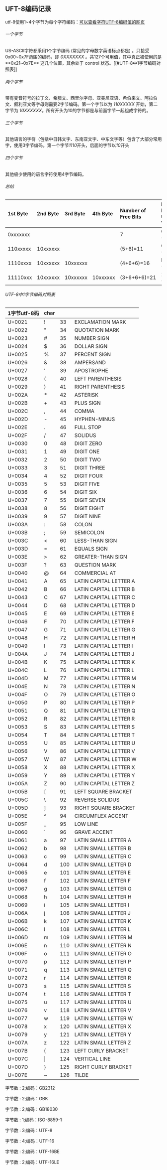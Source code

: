 ## UFT-8编码记录

utf-8使用1~4个字节为每个字符编码：[可以查看字符UTF-8编码值的网页](http://www.mytju.com/classcode/tools/encode_utf8.asp)

###### 一个字节

US-ASCII字符都采用1个字节编码 (常见的字母数字英语标点都是) 。只接受0x00~0x7F范围的编码，即 *0XXXXXXX* 。共127个可用值，其中真正被使用的是 **0x21~0x7E** 这几个位置，其余处于 control 状态。[[#UTF-8中1字节编码对照表]]

###### 两个字节

带有变音符号的拉丁文、希腊文、西里尔字母、亚美尼亚语、希伯来文、阿拉伯文、叙利亚文等字母则需要2字节编码。第一个字节以为 *110XXXXX* 开始，第二字节为 *10XXXXXX*。所有开头为10的字节都是与前面字节一起组成字符的。

###### 三个字节

其他语言的字符（包括中日韩文字、东南亚文字、中东文字等）包含了大部分常用字，使用3字节编码。第一个字节*1110*开头，后面的字节以*10*开头

###### 四个字节

其他极少使用的语言字符使用4字节编码。

###### 总结

| 1st Byte | 2nd Byte | 3rd Byte | 4th Byte | Number of Free Bits | Maximum Expressible Unicode Value |
| :------- | :------- | :------- | :------- | :------------------ | :-------------------------------- |
| 0xxxxxxx |          |          |          | 7                   | 007F hex (127)                    |
| 110xxxxx | 10xxxxxx |          |          | (5+6)=11            | 07FF hex (2047)                   |
| 1110xxxx | 10xxxxxx | 10xxxxxx |          | (4+6+6)=16          | FFFF hex (65535)                  |
| 11110xxx | 10xxxxxx | 10xxxxxx | 10xxxxxx | (3+6+6+6)=21        | 10FFFF hex (1,114,111)            |


###### UTF-8中1字节编码对照表

| 1字节utf-8码 | char |      |                        |
| ------------ | ---- | ---- | ---------------------- |
| U+0021       | !    | 33   | EXCLAMATION MARK       |
| U+0022       | "    | 34   | QUOTATION MARK         |
| U+0023       | #    | 35   | NUMBER SIGN            |
| U+0024       | $    | 36   | DOLLAR SIGN            |
| U+0025       | %    | 37   | PERCENT SIGN           |
| U+0026       | &    | 38   | AMPERSAND              |
| U+0027       | '    | 39   | APOSTROPHE             |
| U+0028       | (    | 40   | LEFT PARENTHESIS       |
| U+0029       | )    | 41   | RIGHT PARENTHESIS      |
| U+002A       | *    | 42   | ASTERISK               |
| U+002B       | +    | 43   | PLUS SIGN              |
| U+002C       | ,    | 44   | COMMA                  |
| U+002D       | -    | 45   | HYPHEN-MINUS           |
| U+002E       | .    | 46   | FULL STOP              |
| U+002F       | /    | 47   | SOLIDUS                |
| U+0030       | 0    | 48   | DIGIT ZERO             |
| U+0031       | 1    | 49   | DIGIT ONE              |
| U+0032       | 2    | 50   | DIGIT TWO              |
| U+0033       | 3    | 51   | DIGIT THREE            |
| U+0034       | 4    | 52   | DIGIT FOUR             |
| U+0035       | 5    | 53   | DIGIT FIVE             |
| U+0036       | 6    | 54   | DIGIT SIX              |
| U+0037       | 7    | 55   | DIGIT SEVEN            |
| U+0038       | 8    | 56   | DIGIT EIGHT            |
| U+0039       | 9    | 57   | DIGIT NINE             |
| U+003A       | :    | 58   | COLON                  |
| U+003B       | ;    | 59   | SEMICOLON              |
| U+003C       | <    | 60   | LESS-THAN SIGN         |
| U+003D       | =    | 61   | EQUALS SIGN            |
| U+003E       | >    | 62   | GREATER-THAN SIGN      |
| U+003F       | ?    | 63   | QUESTION MARK          |
| U+0040       | @    | 64   | COMMERCIAL AT          |
| U+0041       | A    | 65   | LATIN CAPITAL LETTER A |
| U+0042       | B    | 66   | LATIN CAPITAL LETTER B |
| U+0043       | C    | 67   | LATIN CAPITAL LETTER C |
| U+0044       | D    | 68   | LATIN CAPITAL LETTER D |
| U+0045       | E    | 69   | LATIN CAPITAL LETTER E |
| U+0046       | F    | 70   | LATIN CAPITAL LETTER F |
| U+0047       | G    | 71   | LATIN CAPITAL LETTER G |
| U+0048       | H    | 72   | LATIN CAPITAL LETTER H |
| U+0049       | I    | 73   | LATIN CAPITAL LETTER I |
| U+004A       | J    | 74   | LATIN CAPITAL LETTER J |
| U+004B       | K    | 75   | LATIN CAPITAL LETTER K |
| U+004C       | L    | 76   | LATIN CAPITAL LETTER L |
| U+004D       | M    | 77   | LATIN CAPITAL LETTER M |
| U+004E       | N    | 78   | LATIN CAPITAL LETTER N |
| U+004F       | O    | 79   | LATIN CAPITAL LETTER O |
| U+0050       | P    | 80   | LATIN CAPITAL LETTER P |
| U+0051       | Q    | 81   | LATIN CAPITAL LETTER Q |
| U+0052       | R    | 82   | LATIN CAPITAL LETTER R |
| U+0053       | S    | 83   | LATIN CAPITAL LETTER S |
| U+0054       | T    | 84   | LATIN CAPITAL LETTER T |
| U+0055       | U    | 85   | LATIN CAPITAL LETTER U |
| U+0056       | V    | 86   | LATIN CAPITAL LETTER V |
| U+0057       | W    | 87   | LATIN CAPITAL LETTER W |
| U+0058       | X    | 88   | LATIN CAPITAL LETTER X |
| U+0059       | Y    | 89   | LATIN CAPITAL LETTER Y |
| U+005A       | Z    | 90   | LATIN CAPITAL LETTER Z |
| U+005B       | [    | 91   | LEFT SQUARE BRACKET    |
| U+005C       | \    | 92   | REVERSE SOLIDUS        |
| U+005D       | ]    | 93   | RIGHT SQUARE BRACKET   |
| U+005E       | ^    | 94   | CIRCUMFLEX ACCENT      |
| U+005F       | _    | 95   | LOW LINE               |
| U+0060       | `    | 96   | GRAVE ACCENT           |
| U+0061       | a    | 97   | LATIN SMALL LETTER A   |
| U+0062       | b    | 98   | LATIN SMALL LETTER B   |
| U+0063       | c    | 99   | LATIN SMALL LETTER C   |
| U+0064       | d    | 100  | LATIN SMALL LETTER D   |
| U+0065       | e    | 101  | LATIN SMALL LETTER E   |
| U+0066       | f    | 102  | LATIN SMALL LETTER F   |
| U+0067       | g    | 103  | LATIN SMALL LETTER G   |
| U+0068       | h    | 104  | LATIN SMALL LETTER H   |
| U+0069       | i    | 105  | LATIN SMALL LETTER I   |
| U+006A       | j    | 106  | LATIN SMALL LETTER J   |
| U+006B       | k    | 107  | LATIN SMALL LETTER K   |
| U+006C       | l    | 108  | LATIN SMALL LETTER L   |
| U+006D       | m    | 109  | LATIN SMALL LETTER M   |
| U+006E       | n    | 110  | LATIN SMALL LETTER N   |
| U+006F       | o    | 111  | LATIN SMALL LETTER O   |
| U+0070       | p    | 112  | LATIN SMALL LETTER P   |
| U+0071       | q    | 113  | LATIN SMALL LETTER Q   |
| U+0072       | r    | 114  | LATIN SMALL LETTER R   |
| U+0073       | s    | 115  | LATIN SMALL LETTER S   |
| U+0074       | t    | 116  | LATIN SMALL LETTER T   |
| U+0075       | u    | 117  | LATIN SMALL LETTER U   |
| U+0076       | v    | 118  | LATIN SMALL LETTER V   |
| U+0077       | w    | 119  | LATIN SMALL LETTER W   |
| U+0078       | x    | 120  | LATIN SMALL LETTER X   |
| U+0079       | y    | 121  | LATIN SMALL LETTER Y   |
| U+007A       | z    | 122  | LATIN SMALL LETTER Z   |
| U+007B       | {    | 123  | LEFT CURLY BRACKET     |
| U+007C       | \|   | 124  | VERTICAL LINE          |
| U+007D       | }    | 125  | RIGHT CURLY BRACKET    |
| U+007E       | ~    | 126  | TILDE                  |





字节数 : 2;编码：GB2312

  

字节数 : 2;编码：GBK

  

字节数 : 2;编码：GB18030

  

字节数 : 1;编码：ISO-8859-1

  

字节数 : 3;编码：UTF-8

  

字节数 : 4;编码：UTF-16

  

字节数 : 2;编码：UTF-16BE

  

字节数 : 2;编码：UTF-16LE
